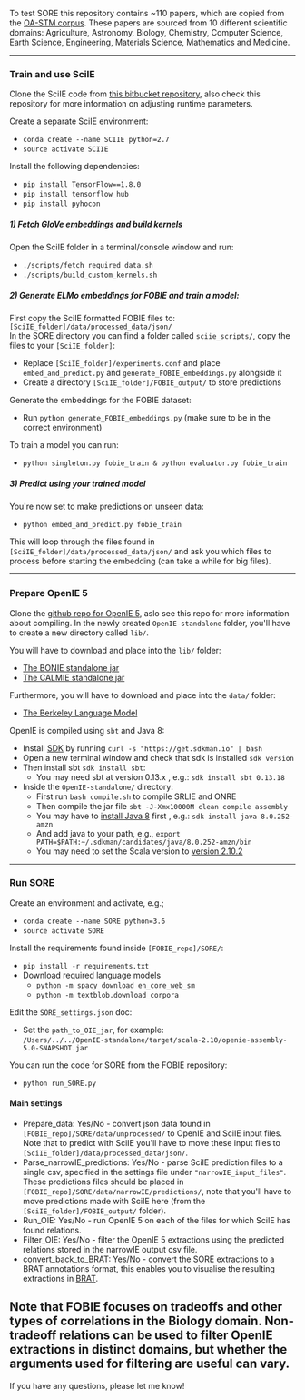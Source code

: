 To test SORE this repository contains ~110 papers, which are copied from the 
[OA-STM corpus](https://github.com/elsevierlabs/OA-STM-Corpus).
These papers are sourced from 10 different scientific domains: Agriculture, Astronomy, Biology,
Chemistry, Computer Science, Earth Science, Engineering, Materials Science, Mathematics and Medicine.  

----
### Train and use SciIE
Clone the SciIE code from [this bitbucket repository](https://bitbucket.org/luanyi/scierc/src/master/), 
also check this repository for more information on adjusting runtime parameters.

Create a separate SciIE environment: 
  * `conda create --name SCIIE python=2.7`
  * `source activate SCIIE`

Install the following dependencies:
  * `pip install TensorFlow==1.8.0`
  * `pip install tensorflow_hub`
  * `pip install pyhocon`

##### 1) Fetch GloVe embeddings and build kernels 
Open the SciIE folder in a terminal/console window and run:
  * `./scripts/fetch_required_data.sh`
  * `./scripts/build_custom_kernels.sh`

##### 2) Generate ELMo embeddings for FOBIE and train a model:
First copy the SciIE formatted FOBIE files to: `[SciIE_folder]/data/processed_data/json/`  
In the SORE directory you can find a folder called `sciie_scripts/`, copy the files to your `[SciIE_folder]`:
  * Replace `[SciIE_folder]/experiments.conf` and place `embed_and_predict.py` and `generate_FOBIE_embeddings.py` alongside it
  * Create a directory `[SciIE_folder]/FOBIE_output/` to store predictions
 
Generate the embeddings for the FOBIE dataset:
  * Run `python generate_FOBIE_embeddings.py` (make sure to be in the correct environment)

To train a model you can run:
  * `python singleton.py fobie_train & python evaluator.py fobie_train`

<!-- Note: if training your own model, you have to stop running the training session manually. We followed patience=12.  -->

##### 3) Predict using your trained model
You're now set to make predictions on unseen data:
  * `python embed_and_predict.py fobie_train`
  
This will loop through the files found in `[SciIE_folder]/data/processed_data/json/` 
and ask you which files to process before starting the embedding (can take a while for big files). 

----
### Prepare OpenIE 5
Clone the [github repo for OpenIE 5](https://github.com/dair-iitd/OpenIE-standalone),
aslo see this repo for more information about compiling. 
In the newly created `OpenIE-standalone` folder, you'll have to create a new directory called `lib/`.  

You will have to download and place into the `lib/` folder:
  * [The BONIE standalone jar](https://github.com/dair-iitd/OpenIE-standalone/releases/download/v5.0/BONIE.jar)
  * [The CALMIE standalone jar](https://github.com/dair-iitd/OpenIE-standalone/releases/download/v5.0/ListExtractor.jar)

Furthermore, you will have to download and place into the `data/` folder: 
  * [The Berkeley Language Model](https://drive.google.com/file/d/0B-5EkZMOlIt2cFdjYUJZdGxSREU/view?usp=sharing)

OpenIE is compiled using `sbt` and Java 8:  
  * Install [SDK](https://sdkman.io/install) by running `curl -s "https://get.sdkman.io" | bash`  
  * Open a new terminal window and check that sdk is installed `sdk version`
  * Then install sbt `sdk install sbt`:
    * You may need sbt at version 0.13.x , e.g.: `sdk install sbt 0.13.18`
  * Inside the `OpenIE-standalone/` directory:
    * First run  `bash compile.sh` to compile SRLIE and ONRE
    * Then compile the jar file `sbt -J-Xmx10000M clean compile assembly`  
    * You may have to [install Java 8](https://www.scala-sbt.org/1.x/docs/Installing-sbt-on-Mac.html) first , e.g.: `sdk install java 8.0.252-amzn`
    * And add java to your path, e.g., `export PATH=$PATH:~/.sdkman/candidates/java/8.0.252-amzn/bin`
    * You may need to set the Scala version to [version 2.10.2](https://www.scala-lang.org/download/2.10.2.html)

  
----
### Run SORE
Create an environment and activate, e.g.;
  * `conda create --name SORE python=3.6`
  * `source activate SORE`

Install the requirements found inside `[FOBIE_repo]/SORE/`:
  * `pip install -r requirements.txt`
  * Download required language models
    * `python -m spacy download en_core_web_sm`
    * `python -m textblob.download_corpora`

Edit the `SORE_settings.json` doc:
  * Set the `path_to_OIE_jar`, for example:  
`/Users/../../OpenIE-standalone/target/scala-2.10/openie-assembly-5.0-SNAPSHOT.jar`
 
You can run the code for SORE from the FOBIE repository:
  * `python run_SORE.py 
  `
 #### Main settings
  * Prepare_data: Yes/No - convert json data found in `[FOBIE_repo]/SORE/data/unprocessed/` to OpenIE and SciIE input files.
  Note that to predict with SciIE you'll have to move these input files to `[SciIE_folder]/data/processed_data/json/`.
  * Parse_narrowIE_predictions: Yes/No - parse SciIE prediction files to a single csv, specified in the 
  settings file under `"narrowIE_input_files"`. These predictions files should be placed in `[FOBIE_repo]/SORE/data/narrowIE/predictions/`,
  note that you'll have to move predictions made with SciIE here (from the `[SciIE_folder]/FOBIE_output/` folder).
  * Run_OIE: Yes/No - run OpenIE 5 on each of the files for which SciIE has found relations.
  * Filter_OIE: Yes/No - filter the OpenIE 5 extractions using the predicted relations stored in the narrowIE output csv file.
  * convert_back_to_BRAT: Yes/No - convert the SORE extractions to a BRAT annotations format, 
  this enables you to visualise the resulting extractions in [BRAT](https://brat.nlplab.org/index.html).
 
Note that FOBIE focuses on tradeoffs and other types of correlations in the Biology domain. Non-tradeoff relations 
can be used to filter OpenIE extractions in distinct domains, but whether the arguments used for filtering are useful
 can vary. 
----
 If you have any questions, please let me know!

